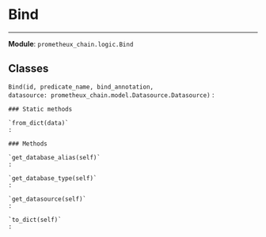 # Bind

---
**Module**: `prometheux_chain.logic.Bind`

Classes
-------

`Bind(id, predicate_name, bind_annotation, datasource: prometheux_chain.model.Datasource.Datasource)`
:   

    ### Static methods

    `from_dict(data)`
    :

    ### Methods

    `get_database_alias(self)`
    :

    `get_database_type(self)`
    :

    `get_datasource(self)`
    :

    `to_dict(self)`
    :